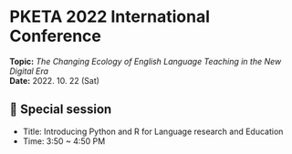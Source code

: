 # PKETA 2022 International Conference
**Topic:** _The Changing Ecology of English Language Teaching in the New Digital Era_  
**Date:** 2022. 10. 22 (Sat)


## 🔹 Special session
* Title: Introducing Python and R for Language research and Education
* Time: 3:50 ~ 4:50 PM


